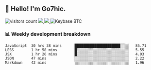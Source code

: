 ## 👋 Hello! I'm Go7hic.

 ![visitors count](https://visitors-by-url-pls-dont-use-this-in-your-repo.vercel.app/Go7hic-github-readme)
 <a href="https://twitter.com/Go7hic">
    <img src="https://img.shields.io/badge/-@Go7hic-1ca0f1?style=flat-square&labelColor=1ca0f1&logo=twitter&logoColor=white&link=https://twitter.com/Go7hic">
   <a/>
   <a href="mailto:gtfx0209@gmail.com">
    <img src="https://img.shields.io/badge/-gtfx0209@gmail.com-c14438?style=flat-square&logo=Gmail&logoColor=white&link=mailto:gtfx0209@gmail.com">
   <a/>
    ![Keybase BTC](https://img.shields.io/keybase/btc/Go7hic)
 <!--
🔭 I’m currently working
🌱 I’m currently learning
💬 Ask me about 
📫 How to reach me: 
⚡ Fun fact: 
-->
 <!--
![My Github Stats](https://github-readme-stats.vercel.app/api?username=Go7hic&show_icons=true&count_private=true)

-->

### 📊 Weekly development breakdown
<!--START_SECTION:waka-->
```text
JavaScript  30 hrs 38 mins      █████████████████████░░░░   85.71 
LESS        1 hr 58 mins        █░░░░░░░░░░░░░░░░░░░░░░░░   5.55 
JSX         1 hr 26 mins        █░░░░░░░░░░░░░░░░░░░░░░░░   4.03 
JSON        47 mins             ░░░░░░░░░░░░░░░░░░░░░░░░░   2.22 
Markdown    42 mins             ░░░░░░░░░░░░░░░░░░░░░░░░░   1.96
```
<!--END_SECTION:waka-->

